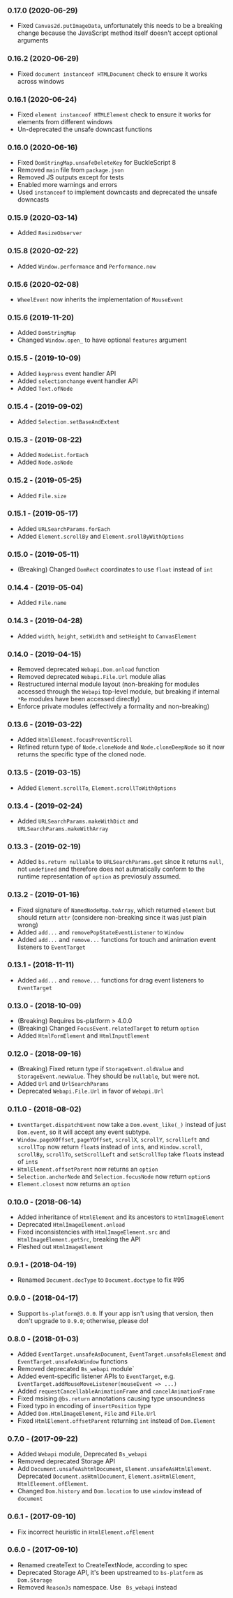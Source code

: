 
### 0.17.0 (2020-06-29)
* Fixed `Canvas2d.putImageData`, unfortunately this needs to be a
  breaking change because the JavaScript method itself doesn't accept
  optional arguments

### 0.16.2 (2020-06-29)
* Fixed `document instanceof HTMLDocument` check to ensure it works
  across windows

### 0.16.1 (2020-06-24)
* Fixed `element instanceof HTMLElement` check to ensure it works for
  elements from different windows
* Un-deprecated the unsafe downcast functions

### 0.16.0 (2020-06-16)
* Fixed `DomStringMap.unsafeDeleteKey` for BuckleScript 8
* Removed `main` file from `package.json`
* Removed JS outputs except for tests
* Enabled more warnings and errors
* Used `instanceof` to implement downcasts and deprecated the unsafe
  downcasts

### 0.15.9 (2020-03-14)
* Added `ResizeObserver`

### 0.15.8 (2020-02-22)
* Added `Window.performance` and `Performance.now`

### 0.15.6 (2020-02-08)
* `WheelEvent` now inherits the implementation of `MouseEvent`

### 0.15.6 (2019-11-20)
* Added `DomStringMap`
* Changed `Window.open_` to have optional `features` argument

### 0.15.5 - (2019-10-09)
* Added `keypress` event handler API
* Added `selectionchange` event handler API
* Added `Text.ofNode`

### 0.15.4 - (2019-09-02)
* Added `Selection.setBaseAndExtent`

### 0.15.3 - (2019-08-22)
* Added `NodeList.forEach`
* Added `Node.asNode`

### 0.15.2 - (2019-05-25)
* Added `File.size`

### 0.15.1 - (2019-05-17)
* Added `URLSearchParams.forEach`
* Added `Element.scrollBy` and `Element.srollByWithOptions`

### 0.15.0 - (2019-05-11)
* (Breaking) Changed `DomRect` coordinates to use `float` instead of `int`

### 0.14.4 - (2019-05-04)
* Added `File.name`

### 0.14.3 - (2019-04-28)
* Added `width`, `height`, `setWidth` and `setHeight` to `CanvasElement`

### 0.14.0 - (2019-04-15)
* Removed deprecated `Webapi.Dom.onload` function
* Removed deprecated `Webapi.File.Url` module alias
* Restructured internal module layout (non-breaking for modules accessed through the `Webapi` top-level module, but breaking if internal `*Re` modules have been accessed directly)
* Enforce private modules (effectively a formality and non-breaking)

### 0.13.6 - (2019-03-22)
* Added `HtmlElement.focusPreventScroll`
* Refined return type of `Node.cloneNode` and `Node.cloneDeepNode` so it now returns the specific type of the cloned node.

### 0.13.5 - (2019-03-15)
* Added `Element.scrollTo`, `Element.scrollToWithOptions`

### 0.13.4 - (2019-02-24)
* Added `URLSearchParams.makeWithDict` and `URLSearchParams.makeWithArray`

### 0.13.3 - (2019-02-19)
* Added `bs.return nullable` to `URLSearchParams.get` since it returns `null`, not `undefined` and therefore does not autmatically conform to the runtime representation of `option` as previosuly assumed.

### 0.13.2 - (2019-01-16)
* Fixed signature of `NamedNodeMap.toArray`, which returned `element` but should return `attr` (considere non-breaking since it was just plain wrong)
* Added `add...` and `removePopStateEventListener` to `Window`
* Added `add...` and `remove...` functions for touch and animation event listeners to `EventTarget`

### 0.13.1 - (2018-11-11)
* Added `add...` and `remove...` functions for drag event listeners to `EventTarget`

### 0.13.0 - (2018-10-09)
* (Breaking) Requires bs-platform > 4.0.0
* (Breaking) Changed `FocusEvent.relatedTarget` to return `option`
* Added `HtmlFormElement` and `HtmlInputElement`

### 0.12.0 - (2018-09-16)
* (Breaking) Fixed return type if `StorageEvent.oldValue` and `StorageEvent.newValue`. They should be `nullable`, but were not.
* Added `Url` and `UrlSearchParams`
* Deprecated `Webapi.File.Url` in favor of `Webapi.Url`

### 0.11.0 - (2018-08-02)
* `EventTarget.dispatchEvent` now take a `Dom.event_like(_)` instead of just `Dom.event`, so it will accept any event subtype.
* `Window.pageXOffset`, `pageYOffset`, `scrollX`, `scrollY`, `scrollLeft` and `scrollTop` now return `float`s instead of `int`s, and `Window.scroll`, `scrollBy`, `scrollTo`, `setScrollLeft` and `setScrollTop` take `float`s instead of `int`s
* `HtmlElement.offsetParent` now returns an `option`
* `Selection.anchorNode` and `Selection.focusNode` now return `option`s
* `Element.closest` now returns an `option`

### 0.10.0 - (2018-06-14)
* Added inheritance of `HtmlElement` and its ancestors to `HtmlImageElement`
* Deprecated `HtmlImageElement.onload`
* Fixed inconsistencies with `HtmlImageElement.src` and `HtmlImageElement.getSrc`, breaking the API
* Fleshed out `HtmlImageElement`

### 0.9.1 - (2018-04-19)
* Renamed `Document.docType` to `Document.doctype` to fix #95

### 0.9.0 - (2018-04-17)
* Support `bs-platform@3.0.0`. If your app isn't using that version, then don't upgrade to `0.9.0`; otherwise, please do!

### 0.8.0 - (2018-01-03)
* Added `EventTarget.unsafeAsDocument`, `EventTarget.unsafeAsElement` and `EventTarget.unsafeAsWindow` functions
* Removed deprecated `Bs_webapi` module`
* Added event-specific listener APIs to `EventTarget`, e.g. `EventTarget.addMouseMoveListener(mouseEvent => ...)`
* Added `requestCancellableAnimationFrame` and `cancelAnimationFrame`
* Fixed msising `@bs.return` annotations causing type unsoundness
* Fixed typo in encoding of `insertPosition` type
* Added `Dom.HtmlImageElement`, `File` and `File.Url`
* Fixed `HtmlElement.offsetParent` returning `int` instead of `Dom.Element`

### 0.7.0 - (2017-09-22)
* Added `Webapi` module, Deprecated `Bs_webapi`
* Removed deprecated Storage API
* Add `Document.unsafeAshtmlDocument`, `Element.unsafeAsHtmlElement`. Deprecated `Document.asHtmlDocument`, `Element.asHtmlElement`, `HtmlEleement.ofElement`.
* Changed `Dom.history` and `Dom.location` to use `window` instead of `document`

### 0.6.1 - (2017-09-10)
* Fix incorrect heuristic in `HtmlElement.ofElement`

### 0.6.0 - (2017-09-10)
* Renamed createText to CreateTextNode, according to spec
* Deprecated Storage API, it's been upstreamed to `bs-platform` as `Dom.Storage`
* Removed `ReasonJs`  namespace. Use ` Bs_webapi`  instead
